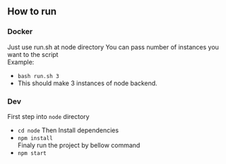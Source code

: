 ## How to run
### Docker
Just use run.sh at node directory
You can pass number of instances you want to the script  
Example:  
* `bash run.sh 3`
* This should make 3 instances of node backend.

### Dev
First step into `node` directory
* `cd node`
Then Install dependencies
* `npm install`  
Finaly run the project by bellow command
* `npm start`